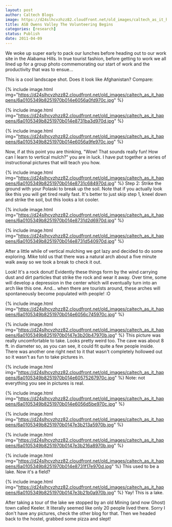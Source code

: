 ```yaml
---
layout: post
author: Caltech Blogs
image: https://d24slhcvzhzz82.cloudfront.net/old_images/caltech_as_it_happens/6a0105349b8251970b0147e3b1d451970b.jpg
title: ASB Owens Valley The Volunteering Begins   
categories: [research]
status: Publish
date: 2011-04-09
---
```



We woke up super early to pack our lunches before heading out to our work site in the Alabama Hills. In true tourist fashion, before getting to work we all lined up for a group photo commemorating our start of work and the productivity that was to ensue...

This is a cool landscape shot. Does it look like Afghanistan? Compare:

{% include image.html img="https://d24slhcvzhzz82.cloudfront.net/old_images/caltech_as_it_happens/6a0105349b8251970b014e6056a0fd970c.jpg" %}


{% include image.html img="https://d24slhcvzhzz82.cloudfront.net/old_images/caltech_as_it_happens/6a0105349b8251970b014e8731ba3d970d.jpg" %}


{% include image.html img="https://d24slhcvzhzz82.cloudfront.net/old_images/caltech_as_it_happens/6a0105349b8251970b014e6056a9fe970c.jpg" %}

Now, if at this point you are thinking, "Wow! That sounds really fun! How can I learn to vertical mulch?" you are in luck. I have put together a series of instructional pictures that will teach you how.


{% include image.html img="https://d24slhcvzhzz82.cloudfront.net/old_images/caltech_as_it_happens/6a0105349b8251970b014e8731c684970d.jpg" %}
Step 2: Strike the ground with your Polaski to break up the soil. Note that if you actually look like this you will get tired really fast. It's better to just skip step 1, kneel down and strike the soil, but this looks a lot cooler.


{% include image.html img="https://d24slhcvzhzz82.cloudfront.net/old_images/caltech_as_it_happens/6a0105349b8251970b014e8731d2d6970d.jpg" %}


{% include image.html img="https://d24slhcvzhzz82.cloudfront.net/old_images/caltech_as_it_happens/6a0105349b8251970b014e8731d540970d.jpg" %}

After a little while of vertical mulching we got lazy and decided to do some exploring. Mike told us that there was a natural arch about a five minute walk away so we took a break to check it out.

Look! It's a rock donut! Evidently these things form by the wind carrying dust and dirt particles that strike the rock and wear it away. Over time, some will develop a depression in the center which will eventually turn into an arch like this one. And... when there are tourists around, these arches will spontaneously become populated with people! :O

{% include image.html img="https://d24slhcvzhzz82.cloudfront.net/old_images/caltech_as_it_happens/6a0105349b8251970b014e6056c745970c.jpg" %}


{% include image.html img="https://d24slhcvzhzz82.cloudfront.net/old_images/caltech_as_it_happens/6a0105349b8251970b0147e3b20b47970b.jpg" %}
This picture was really uncomfortable to take. Looks pretty weird too. The cave was about 8 ft. in diameter so, as you can see, it could fit quite a few people inside. There was another one right next to it that wasn't completely hollowed out so it wasn't as fun to take pictures in.


{% include image.html img="https://d24slhcvzhzz82.cloudfront.net/old_images/caltech_as_it_happens/6a0105349b8251970b014e60575267970c.jpg" %}
Note: not everything you see in pictures is real.


{% include image.html img="https://d24slhcvzhzz82.cloudfront.net/old_images/caltech_as_it_happens/6a0105349b8251970b014e6056d5be970c.jpg" %}


{% include image.html img="https://d24slhcvzhzz82.cloudfront.net/old_images/caltech_as_it_happens/6a0105349b8251970b0147e3b213a5970b.jpg" %}


{% include image.html img="https://d24slhcvzhzz82.cloudfront.net/old_images/caltech_as_it_happens/6a0105349b8251970b0147e3b216a8970b.jpg" %}


{% include image.html img="https://d24slhcvzhzz82.cloudfront.net/old_images/caltech_as_it_happens/6a0105349b8251970b014e8731f17e970d.jpg" %}
This used to be a lake. Now it's a field?


{% include image.html img="https://d24slhcvzhzz82.cloudfront.net/old_images/caltech_as_it_happens/6a0105349b8251970b0147e3b21b0a970b.jpg" %}
Yay! This is a lake.

After taking a tour of the lake we stopped by an old Mining (and now Ghost) town called Keeler. It literally seemed like only 20 people lived there. Sorry I don't have any pictures, check the other blog for that. Then we headed back to the hostel, grabbed some pizza and slept!

